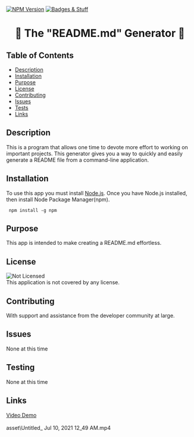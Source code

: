 [![NPM Version](https://img.shields.io/npm/v/npm.svg?style=flat)]()
[![Badges & Stuff](https://img.shields.io/badge/shields.io-README-green.svg?style=flat)](http://shields.io/)
<br />

  <h1 align="center">🏅 The "README.md" Generator 🏅</h1>
     
  
  ## Table of Contents
  - [Description](#description)
  - [Installation](#installation)
  - [Purpose](#purpose)
  - [License](#license)
  - [Contributing](#contributing)
  - [Issues](#issues)
  - [Tests](#tests)
  - [Links](#links)
  ## Description
   This is a program that allows one time to devote more effort to working on important projects.  This generator gives you a way to quickly and easily generate a README file from a command-line application. 
  ## Installation
   To use this app you must install [Node.js](https://nodejs.org/en/).  Once you have Node.js installed, then install Node Package Manager(npm).

```
 npm install -g npm

```

## Purpose

This app is intended to make creating a README.md effortless.

## License

![Not Licensed](https://img.shields.io/badge/license--tertiary)
<br />
This application is not covered by any license.

## Contributing

With support and assistance from the developer community at large.

## Issues

None at this time

## Testing

None at this time

## Links

[Video Demo](https://youtu.be/JXuEjuwBTIc)
<br />
<br />
asset\Untitled\_ Jul 10, 2021 12_49 AM.mp4

